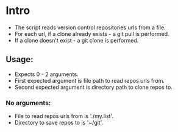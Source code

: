 # Intro

* The script reads version control repositories urls from a file.
* For each url, if a clone already exists - a git pull is performed.
* If a clone doesn't exist - a git clone is performed.

## Usage:
  - Expects 0 - 2 arguments.
  - First expected argument is file path to read repos urls from.
  - Second expected argument is directory path to clone repos to.

### No arguments:
  - File to read repos urls from is './my.list'.
  - Directory to save repos to is '~/git'.
